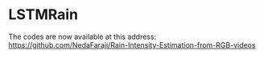 # LSTMRain
The codes are now available at this address: 
https://github.com/NedaFaraji/Rain-Intensity-Estimation-from-RGB-videos
